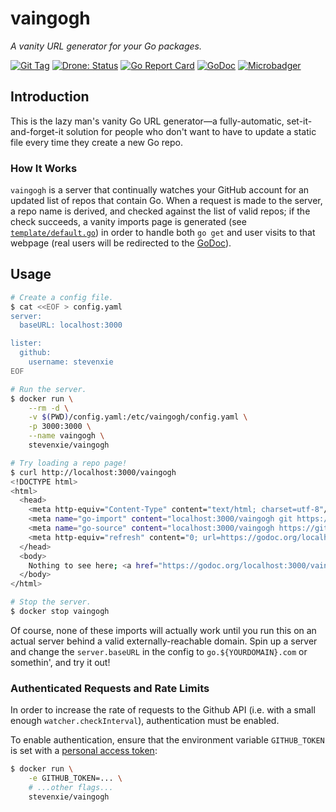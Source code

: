 # vaingogh

_A vanity URL generator for your Go packages._

[![Git Tag][tag-img]][tag]
[![Drone: Status][drone-img]][drone]
[![Go Report Card][grp-img]][grp]
[![GoDoc][godoc-img]][godoc]
[![Microbadger][microbadger-img]][microbadger]

## Introduction

This is the lazy man's vanity Go URL generator—a fully-automatic, set-it-and-forget-it solution for people who don't want to have to update a
static file every time they create a new Go repo.

### How It Works

`vaingogh` is a server that continually watches your GitHub account for
an updated list of repos that contain Go. When a request is made to the server,
a repo name is derived, and checked against the list of valid repos; if the
check succeeds, a vanity imports page is generated (see [
`template/default.go`](./template/default.go)) in order to handle both `go get`
and user visits to that webpage (real users will be redirected to the
[GoDoc](http://godoc.org)).

## Usage

```bash
# Create a config file.
$ cat <<EOF > config.yaml
server:
  baseURL: localhost:3000

lister:
  github:
    username: stevenxie
EOF

# Run the server.
$ docker run \
    --rm -d \
    -v $(PWD)/config.yaml:/etc/vaingogh/config.yaml \
    -p 3000:3000 \
    --name vaingogh \
    stevenxie/vaingogh

# Try loading a repo page!
$ curl http://localhost:3000/vaingogh
<!DOCTYPE html>
<html>
  <head>
    <meta http-equiv="Content-Type" content="text/html; charset=utf-8"/>
    <meta name="go-import" content="localhost:3000/vaingogh git https://github.com/stevenxie/vaingogh">
    <meta name="go-source" content="localhost:3000/vaingogh https://github.com/stevenxie/vaingogh https://github.com/stevenxie/vaingogh/tree/master{/dir} https://github.com/stevenxie/vaingogh/blob/master{/dir}/{file}#L{line}">
    <meta http-equiv="refresh" content="0; url=https://godoc.org/localhost:3000/vaingogh">
  </head>
  <body>
    Nothing to see here; <a href="https://godoc.org/localhost:3000/vaingogh">move along</a>.
  </body>
</html>

# Stop the server.
$ docker stop vaingogh
```

Of course, none of these imports will actually work until you run this on an
actual server behind a valid externally-reachable domain. Spin up a server and
change the `server.baseURL` in the config to `go.${YOURDOMAIN}.com` or
somethin', and try it out!

### Authenticated Requests and Rate Limits

In order to increase the rate of requests to the Github API (i.e. with a small
enough `watcher.checkInterval`), authentication must be enabled.

To enable authentication, ensure that the environment variable `GITHUB_TOKEN`
is set with a
[personal access token](https://help.github.com/en/articles/creating-a-personal-access-token-for-the-command-line):

```bash
$ docker run \
    -e GITHUB_TOKEN=... \
    # ...other flags...
    stevenxie/vaingogh
```

[tag]: https://github.com/stevenxie/vaingogh/releases
[tag-img]: https://img.shields.io/github/tag/stevenxie/vaingogh.svg
[drone]: https://ci.stevenxie.me/stevenxie/vaingogh
[drone-img]: https://ci.stevenxie.me/api/badges/stevenxie/vaingogh/status.svg
[grp]: https://goreportcard.com/report/go.stevenxie.me/vaingogh
[grp-img]: https://goreportcard.com/badge/go.stevenxie.me/vaingogh
[godoc]: https://godoc.org/go.stevenxie.me/vaingogh
[godoc-img]: https://godoc.org/go.stevenxie.me/vaingogh?status.svg
[microbadger]: https://microbadger.com/images/stevenxie/vaingogh
[microbadger-img]: https://images.microbadger.com/badges/image/stevenxie/vaingogh.svg
